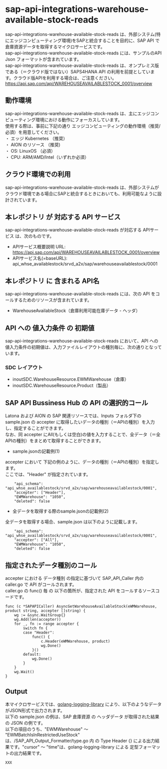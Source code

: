 # sap-api-integrations-warehouse-available-stock-reads
sap-api-integrations-warehouse-available-stock-reads は、外部システム(特にエッジコンピューティング環境)をSAPと統合することを目的に、SAP API で 倉庫資源データを取得するマイクロサービスです。    
sap-api-integrations-warehouse-available-stock-reads には、サンプルのAPI Json フォーマットが含まれています。   
sap-api-integrations-warehouse-available-stock-reads は、オンプレミス版である（＝クラウド版ではない）SAPS4HANA API の利用を前提としています。クラウド版APIを利用する場合は、ご注意ください。   
https://api.sap.com/api/WAREHOUSEAVAILABLESTOCK_0001/overview

## 動作環境  
sap-api-integrations-warehouse-available-stock-reads は、主にエッジコンピューティング環境における動作にフォーカスしています。  
使用する際は、事前に下記の通り エッジコンピューティングの動作環境（推奨/必須）を用意してください。  
・ エッジ Kubernetes （推奨）    
・ AION のリソース （推奨)    
・ OS: LinuxOS （必須）    
・ CPU: ARM/AMD/Intel（いずれか必須）　　

## クラウド環境での利用
sap-api-integrations-warehouse-available-stock-reads は、外部システムがクラウド環境である場合にSAPと統合するときにおいても、利用可能なように設計されています。  

## 本レポジトリ が 対応する API サービス
sap-api-integrations-warehouse-available-stock-reads が対応する APIサービス は、次のものです。

* APIサービス概要説明 URL: https://api.sap.com/api/WAREHOUSEAVAILABLESTOCK_0001/overview  
* APIサービス名(=baseURL): api_whse_availablestock/srvd_a2x/sap/warehouseavailablestock/0001

## 本レポジトリ に 含まれる API名
sap-api-integrations-warehouse-available-stock-reads には、次の API をコールするためのリソースが含まれています。  

* WarehouseAvailableStock（倉庫利用可能在庫データ - ヘッダ）

## API への 値入力条件 の 初期値
sap-api-integrations-warehouse-available-stock-reads において、API への値入力条件の初期値は、入力ファイルレイアウトの種別毎に、次の通りとなっています。  

### SDC レイアウト

* inoutSDC.WarehouseResource.EWMWarehouse（倉庫）
* inoutSDC.WarehouseResource.Product（製品）

## SAP API Bussiness Hub の API の選択的コール

Latona および AION の SAP 関連リソースでは、Inputs フォルダ下の sample.json の accepter に取得したいデータの種別（＝APIの種別）を入力し、指定することができます。  
なお、同 accepter にAll(もしくは空白)の値を入力することで、全データ（＝全APIの種別）をまとめて取得することができます。  

* sample.jsonの記載例(1)  

accepter において 下記の例のように、データの種別（＝APIの種別）を指定します。  
ここでは、"Header" が指定されています。

```
    "api_schema": "api_whse_availablestock/srvd_a2x/sap/warehouseavailablestock/0001",
    "accepter": ["Header"],
    "EWMWarehouse": "1050",
    "deleted": false
```
  
* 全データを取得する際のsample.jsonの記載例(2)  

全データを取得する場合、sample.json は以下のように記載します。  

```
    "api_schema": "api_whse_availablestock/srvd_a2x/sap/warehouseavailablestock/0001",
    "accepter": ["All"],
    "EWMWarehouse": "1050",
    "deleted": false
```

## 指定されたデータ種別のコール

accepter における データ種別 の指定に基づいて SAP_API_Caller 内の caller.go で API がコールされます。  
caller.go の func() 毎 の 以下の箇所が、指定された API をコールするソースコードです。  

```
func (c *SAPAPICaller) AsyncGetWarehouseAvailableStock(eWMWarehouse, product string, accepter []string) {
    wg := &sync.WaitGroup{}
    wg.Add(len(accepter))
    for _, fn := range accepter {
        switch fn {
        case "Header":
            func() {
                c.Header(eWMWarehouse, product)
                wg.Done()
            }()
        default:
            wg.Done()
        }
    }
    wg.Wait()
}
```
## Output  
本マイクロサービスでは、[golang-logging-library](https://github.com/latonaio/golang-logging-library) により、以下のようなデータがJSON形式で出力されます。  
以下の sample.json の例は、SAP 倉庫資源 の ヘッダデータ が取得された結果の JSON の例です。  
以下の項目のうち、"EWMWarehouse" ～ "EWMBatchIsInRestrictedUseStock" は、/SAP_API_Output_Formatter/type.go 内 の Type Header {} による出力結果です。"cursor" ～ "time"は、golang-logging-library による 定型フォーマットの出力結果です。  

```
XXX
```